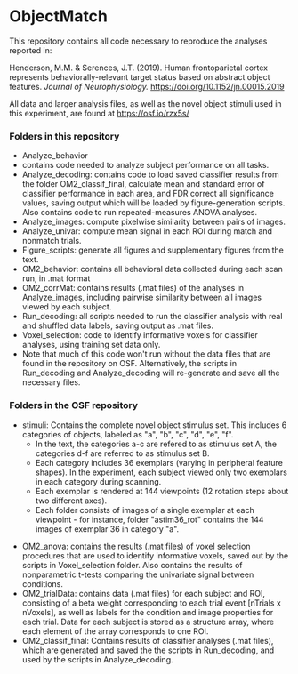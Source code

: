 # ObjectMatch

This repository contains all code necessary to reproduce the analyses reported in:<p>
Henderson, M.M. & Serences, J.T. (2019). Human frontoparietal cortex represents behaviorally-relevant target status based on abstract object features. <em>Journal of Neurophysiology.</em> <https://doi.org/10.1152/jn.00015.2019><p> All data and larger analysis files, as well as the novel object stimuli used in this experiment, are found at 
<https://osf.io/rzx5s/><p>
### Folders in this repository
+ Analyze_behavior
+   contains code needed to analyze subject performance on all tasks.
+ Analyze_decoding: contains code to load saved classifier results from the folder OM2_classif_final, calculate mean and standard error of classifier performance in each area, and FDR correct all significance values, saving output which will be loaded by figure-generation scripts. Also contains code to run repeated-measures ANOVA analyses. 
+ Analyze_images: compute pixelwise similarity between pairs of images.
+ Analyze_univar: compute mean signal in each ROI during match and nonmatch trials.
+ Figure_scripts: generate all figures and supplementary figures from the text.
+ OM2_behavior: contains all behavioral data collected during each scan run, in .mat format
+ OM2_corrMat: contains results (.mat files) of the analyses in Analyze_images, including pairwise similarity between all images viewed by each subject.
+ Run_decoding: all scripts needed to run the classifier analysis with real and shuffled data labels, saving output as .mat files.
+ Voxel_selection: code to identify informative voxels for classifier analyses, using training set data only.
+ Note that much of this code won't run without the data files that are found in the repository on OSF. Alternatively, the scripts in Run_decoding and Analyze_decoding will re-generate and save all the necessary files.
  
### Folders in the OSF repository
- stimuli: Contains the complete novel object stimulus set. This includes 6 categories of objects, labeled as "a", "b", "c", "d", "e", "f". 
    - In the text, the categories a-c are refered to as stimulus set A, the categories d-f are referred to as stimulus set B.
    - Each category includes 36 exemplars (varying in peripheral feature shapes). In the experiment, each subject viewed only two exemplars in each category during scanning.
    - Each exemplar is rendered at 144 viewpoints (12 rotation steps about two different axes).
    - Each folder consists of images of a single exemplar at each viewpoint - for instance, folder "astim36_rot" contains the 144 images of exemplar 36 in category "a".
+ OM2_anova: contains the results (.mat files) of voxel selection procedures that are used to identify informative voxels, saved out by the scripts in Voxel_selection folder. Also contains the results of nonparametric t-tests comparing the univariate signal between conditions.
+ OM2_trialData: contains data (.mat files) for each subject and ROI, consisting of a beta weight corresponding to each trial event [nTrials x nVoxels], as well as labels for the condition and image properties for each trial. Data for each subject is stored as a structure array, where each element of the array corresponds to one ROI. 
+ OM2_classif_final: Contains results of classifier analyses (.mat files), which are generated and saved the the scripts in Run_decoding, and used by the scripts in Analyze_decoding.

